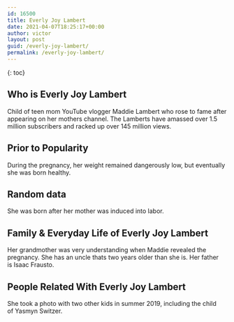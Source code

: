 ```yaml
---
id: 16500
title: Everly Joy Lambert
date: 2021-04-07T18:25:17+00:00
author: victor
layout: post
guid: /everly-joy-lambert/
permalink: /everly-joy-lambert/
---
```



{: toc}


## Who is Everly Joy Lambert



Child of teen mom YouTube vlogger Maddie Lambert who rose to fame after appearing on her mothers channel. The Lamberts have amassed over 1.5 million subscribers and racked up over 145 million views. 

                
                
                
## Prior to Popularity



During the pregnancy, her weight remained dangerously low, but eventually she was born healthy. 

                
                
                
## Random data



She was born after her mother was induced into labor. 

                
                
                
## Family & Everyday Life of Everly Joy Lambert



Her grandmother was very understanding when Maddie revealed the pregnancy. She has an uncle thats two years older than she is. Her father is Isaac Frausto. 

                
                
                
## People Related With Everly Joy Lambert



She took a photo with two other kids in summer 2019, including the child of Yasmyn Switzer.

                
              
            
          
          
          